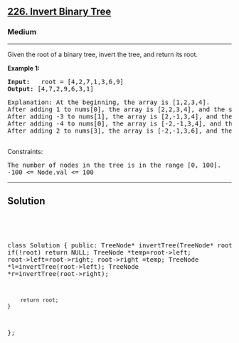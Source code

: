 
<h2><a href="https://leetcode.com/problems/sum-of-even-numbers-after-queries/">226. Invert Binary Tree</a></h2>
<h3>Medium</h3>
<hr>
<div><p>
Given the root of a binary tree, invert the tree, and return its root.
</p>


<p><strong>Example 1:</strong></p>
<pre><strong>Input:</strong>   root = [4,2,7,1,3,6,9]
<strong>Output:</strong> [4,7,2,9,6,3,1]
</pre>
<pre>
Explanation: At the beginning, the array is [1,2,3,4].
After adding 1 to nums[0], the array is [2,2,3,4], and the sum of even values is 2 + 2 + 4 = 8.
After adding -3 to nums[1], the array is [2,-1,3,4], and the sum of even values is 2 + 4 = 6.
After adding -4 to nums[0], the array is [-2,-1,3,4], and the sum of even values is -2 + 4 = 2.
After adding 2 to nums[3], the array is [-2,-1,3,6], and the sum of even values is -2 + 6 = 4.
  </pre>
  
Constraints:
<pre>
The number of nodes in the tree is in the range [0, 100].
-100 <= Node.val <= 100
</pre>
<hr>
 <h2><strong><b>Solution</b></strong></h2>
 <br>
 <pre>
 
       
class Solution {
public:
    TreeNode* invertTree(TreeNode* root) {
        if(!root) return NULL;
         TreeNode *temp=root->left; 
         root->left=root->right;
         root->right =temp;
        TreeNode *l=invertTree(root->left);
        TreeNode *r=invertTree(root->right);
      
        return root;
    }
};
          
 </pre>

